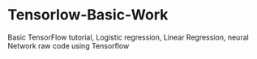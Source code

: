 # Tensorlow-Basic-Work
Basic TensorFlow tutorial, Logistic regression, Linear Regression, neural Network raw code using Tensorflow

